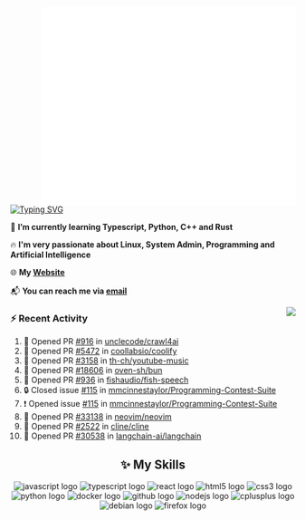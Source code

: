 <img align="right" width="450" src="github-metrics.svg">

[![Typing SVG](https://readme-typing-svg.herokuapp.com?duration=2500&vCenter=true&width=200&height=40&lines=Hello+World+👋)](https://git.io/typing-svg)

🌱 **I’m currently learning Typescript, Python, C++ and Rust**

🔥 **I'm very passionate about Linux, System Admin, Programming and Artificial Intelligence**

🌐 **My [Website](https://kpcofgs.github.io/)**

📬 **You can reach me via [email](mailto:shixian_sheng-2@protonmail.com)**

<a>
    <img align="right" height=210px src="https://github-readme-stats.vercel.app/api?username=KPCOFGS&theme=tokyonight&show_icons=true&show=prs_merged">
</a>

### ⚡ **Recent Activity**
<!--START_SECTION:activity-->
1. 💪 Opened PR [#916](https://github.com/unclecode/crawl4ai/pull/916) in [unclecode/crawl4ai](https://github.com/unclecode/crawl4ai)
2. 💪 Opened PR [#5472](https://github.com/coollabsio/coolify/pull/5472) in [coollabsio/coolify](https://github.com/coollabsio/coolify)
3. 💪 Opened PR [#3158](https://github.com/th-ch/youtube-music/pull/3158) in [th-ch/youtube-music](https://github.com/th-ch/youtube-music)
4. 💪 Opened PR [#18606](https://github.com/oven-sh/bun/pull/18606) in [oven-sh/bun](https://github.com/oven-sh/bun)
5. 💪 Opened PR [#936](https://github.com/fishaudio/fish-speech/pull/936) in [fishaudio/fish-speech](https://github.com/fishaudio/fish-speech)
6. 🔒 Closed issue [#115](https://github.com/mmcinnestaylor/Programming-Contest-Suite/issues/115) in [mmcinnestaylor/Programming-Contest-Suite](https://github.com/mmcinnestaylor/Programming-Contest-Suite)
7. ❗ Opened issue [#115](https://github.com/mmcinnestaylor/Programming-Contest-Suite/issues/115) in [mmcinnestaylor/Programming-Contest-Suite](https://github.com/mmcinnestaylor/Programming-Contest-Suite)
8. 💪 Opened PR [#33138](https://github.com/neovim/neovim/pull/33138) in [neovim/neovim](https://github.com/neovim/neovim)
9. 💪 Opened PR [#2522](https://github.com/cline/cline/pull/2522) in [cline/cline](https://github.com/cline/cline)
10. 💪 Opened PR [#30538](https://github.com/langchain-ai/langchain/pull/30538) in [langchain-ai/langchain](https://github.com/langchain-ai/langchain)
<!--END_SECTION:activity-->

<div align="center">
    
## ✨ **My Skills**

  <img src="https://cdn.jsdelivr.net/gh/devicons/devicon/icons/javascript/javascript-original.svg" height="30" alt="javascript logo"  />
  <img src="https://cdn.jsdelivr.net/gh/devicons/devicon/icons/typescript/typescript-original.svg" height="30" alt="typescript logo"  />
  <img src="https://cdn.jsdelivr.net/gh/devicons/devicon/icons/react/react-original.svg" height="30" alt="react logo"  />
  <img src="https://cdn.jsdelivr.net/gh/devicons/devicon/icons/html5/html5-original.svg" height="30" alt="html5 logo"  />
  <img src="https://cdn.jsdelivr.net/gh/devicons/devicon/icons/css3/css3-original.svg" height="30" alt="css3 logo"  />
  <img src="https://cdn.jsdelivr.net/gh/devicons/devicon/icons/python/python-original.svg" height="30" alt="python logo"  />
  <img src="https://cdn.jsdelivr.net/gh/devicons/devicon/icons/docker/docker-original.svg" height="30" alt="docker logo"  />
  <img src="https://cdn.jsdelivr.net/gh/devicons/devicon/icons/github/github-original.svg" height="30" alt="github logo"  />
  <img src="https://cdn.jsdelivr.net/gh/devicons/devicon/icons/nodejs/nodejs-original.svg" height="30" alt="nodejs logo"  />
  <img src="https://cdn.jsdelivr.net/gh/devicons/devicon/icons/cplusplus/cplusplus-original.svg" height="30" alt="cplusplus logo"  />
  <img src="https://cdn.jsdelivr.net/gh/devicons/devicon/icons/debian/debian-original.svg" height="30" alt="debian logo"  />
  <img src="https://cdn.jsdelivr.net/gh/devicons/devicon/icons/firefox/firefox-original.svg" height="30" alt="firefox logo"  />
</div>
